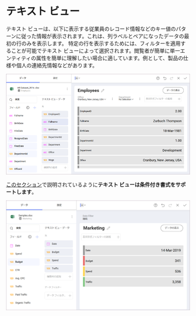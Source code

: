 # テキスト ビュー

テキスト ビューは、以下に表示する従業員のレコード情報などのキー値のパターンに従った情報が表示されます。これは、列ラベルとペアになったデータの最初の行のみを表示します。
特定の行を表示するためには、フィルターを適用することが可能でテキスト ビューによって選択されます。閲覧者が簡単に単一エンティティの属性を簡単に理解したい場合に適しています。例として、製品の仕様や個人の連絡先情報などがあります。

<img src="images/text-view-visualization-editor.png" alt="Text View in the Visualization editor" class="responsive-img"/>

[このセクション](~/jp/data-visualizations/fields/conditional-formatting.html)で説明されているように**テキスト ビューは条件付き書式をサポートします**。

<img src="images/text-view-conditional-formatting.png" alt="TextViewConditionalFormatting\_All" class="responsive-img"/>
